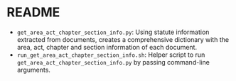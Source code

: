 # README

 - `get_area_act_chapter_section_info.py`: Using statute information extracted
   from documents, creates a comprehensive dictionary with the area, act,
   chapter and section information of each document.
 - `run_get_area_act_chapter_section_info.sh`: Helper script to run
   `get_area_act_chapter_section_info.py` by passing command-line arguments.
